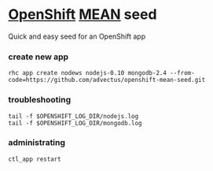 # [OpenShift](https://developers.openshift.com/en/getting-started-overview.html) [MEAN](http://blog.mongodb.org/post/49262866911/the-mean-stack-mongodb-expressjs-angularjs-and) seed

Quick and easy seed for an OpenShift app

### create new app
```
rhc app create nodews nodejs-0.10 mongodb-2.4 --from-code=https://github.com/advectus/openshift-mean-seed.git
```

### troubleshooting
```
tail -f $OPENSHIFT_LOG_DIR/nodejs.log
tail -f $OPENSHIFT_LOG_DIR/mongodb.log
```

### administrating
```
ctl_app restart
```
